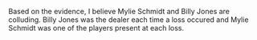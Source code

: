 Based on the evidence, I believe Mylie Schmidt and Billy Jones are colluding. Billy Jones was the dealer each time a loss occured and Mylie Schmidt was one of the players present at each loss.
